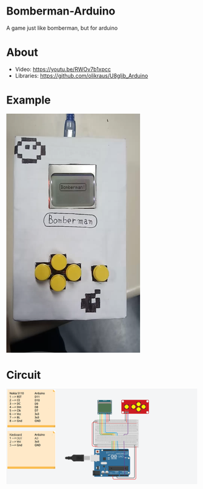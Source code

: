 # Bomberman-Arduino
A game just like bomberman, but for arduino

# About
- Video: https://youtu.be/RWOv7b1xpcc
- Libraries: https://github.com/olikraus/U8glib_Arduino

# Example
![Example](img/exemplo.png)

# Circuit
![Circuit](img/circuito.png)
